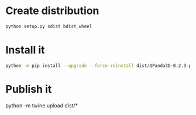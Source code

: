 # Create distribution

```bash
python setup.py sdist bdist_wheel
```

# Install it

```bash
python -m pip install --upgrade --force-reinstall dist/QPanda3D-0.2.3-py3-none-any.whl
```

# Publish it
python -m twine upload dist/*
